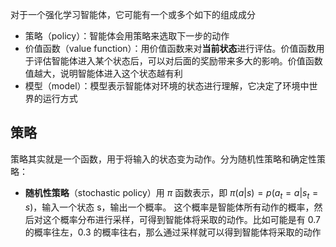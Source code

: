 对于一个强化学习智能体，它可能有一个或多个如下的组成成分

- 策略（policy）：智能体会用策略来选取下一步的动作
- 价值函数（value function）：用价值函数来对**当前状态**进行评估。价值函数用于评估智能体进入某个状态后，可以对后面的奖励带来多大的影响。价值函数值越大，说明智能体进入这个状态越有利
- 模型（model）：模型表示智能体对环境的状态进行理解，它决定了环境中世界的运行方式

## 策略

策略其实就是一个函数，用于将输入的状态变为动作。分为随机性策略和确定性策略：

- **随机性策略**（stochastic policy）用 $\pi$ 函数表示，即 $\pi(a|s)=p(a_t=a|s_t=s)$，输入一个状态 s，输出一个概率。 这个概率是智能体所有动作的概率，然后对这个概率分布进行采样，可得到智能体将采取的动作。比如可能是有 0.7 的概率往左，0.3 的概率往右，那么通过采样就可以得到智能体将采取的动作
